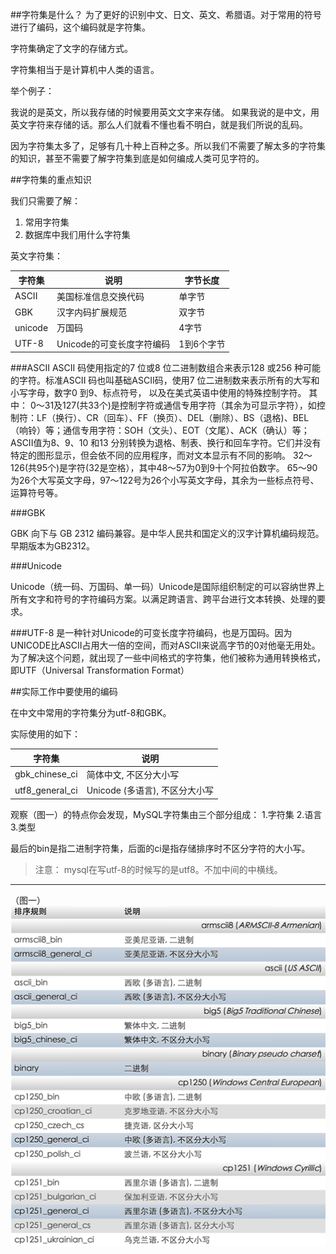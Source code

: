 ##字符集是什么？
为了更好的识别中文、日文、英文、希腊语。对于常用的符号进行了编码，这个编码就是字符集。

字符集确定了文字的存储方式。

字符集相当于是计算机中人类的语言。

举个例子：

我说的是英文，所以我存储的时候要用英文文字来存储。
如果我说的是中文，用英文字符来存储的话。那么人们就看不懂也看不明白，就是我们所说的乱码。

因为字符集太多了，足够有几十种上百种之多。所以我们不需要了解太多的字符集的知识，甚至不需要了解字符集到底是如何编成人类可见字符的。

##字符集的重点知识

我们只需要了解：
1. 常用字符集
2. 数据库中我们用什么字符集

英文字符集：

| 字符集   |  说明 | 字节长度 |
| -- | -- | -- |
|  ASCII  |美国标准信息交换代码    | 单字节| 
| GBK | 汉字内码扩展规范|  双字节| 
| unicode| 万国码 | 4字节| 
|UTF-8| Unicode的可变长度字符编码 | 1到6个字节|


###ASCII
ASCII 码使用指定的7 位或8 位二进制数组合来表示128 或256 种可能的字符。标准ASCII 码也叫基础ASCII码，使用7 位二进制数来表示所有的大写和小写字母，数字0 到9、标点符号， 以及在美式英语中使用的特殊控制字符。
其中：
0～31及127(共33个)是控制字符或通信专用字符（其余为可显示字符），如控制符：LF（换行）、CR（回车）、FF（换页）、DEL（删除）、BS（退格)、BEL（响铃）等；通信专用字符：SOH（文头）、EOT（文尾）、ACK（确认）等；ASCII值为8、9、10 和13 分别转换为退格、制表、换行和回车字符。它们并没有特定的图形显示，但会依不同的应用程序，而对文本显示有不同的影响。
32～126(共95个)是字符(32是空格），其中48～57为0到9十个阿拉伯数字。
65～90为26个大写英文字母，97～122号为26个小写英文字母，其余为一些标点符号、运算符号等。


###GBK

GBK 向下与 GB 2312 编码兼容。是中华人民共和国定义的汉字计算机编码规范。早期版本为GB2312。

###Unicode

Unicode（统一码、万国码、单一码）Unicode是国际组织制定的可以容纳世界上所有文字和符号的字符编码方案。以满足跨语言、跨平台进行文本转换、处理的要求。


###UTF-8
是一种针对Unicode的可变长度字符编码，也是万国码。因为UNICODE比ASCII占用大一倍的空间，而对ASCII来说高字节的0对他毫无用处。为了解决这个问题，就出现了一些中间格式的字符集，他们被称为通用转换格式，即UTF（Universal Transformation Format）



##实际工作中要使用的编码

在中文中常用的字符集分为utf-8和GBK。


实际使用的如下：

| 字符集 | 说明  |
| -- |  --|
| gbk_chinese_ci |简体中文, 不区分大小写  |
| utf8_general_ci | Unicode (多语言), 不区分大小写 |


观察（图一）的特点你会发现，MySQL字符集由三个部分组成：
1.字符集 
2.语言
3.类型

最后的bin是指二进制字符集，后面的ci是指存储排序时不区分字符的大小写。






> 注意：
mysql在写utf-8的时候写的是utf8。不加中间的中横线。





***

（图一）
![image](image/5618d7a5e097e.png)



